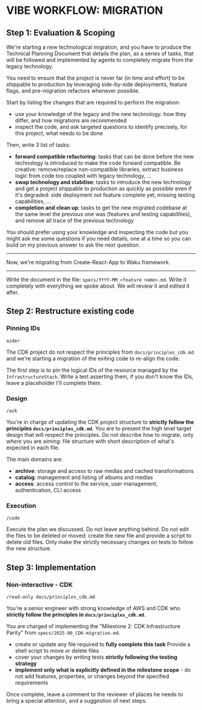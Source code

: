 VIBE WORKFLOW: MIGRATION
=======================================

Step 1: Evaluation & Scoping
---------------------------------------

We're starting a new technological migration, and you have to produce the Technical Planning Document that details the plan, as a series of tasks, that will be
followed and implemented by agents to completely migrate from the legacy technology.

You need to ensure that the project is never far (in time and effort) to be shippable to production by leveraging side-by-side deployments, feature flags, and
pre-migration refactors whenever possible.

Start by listing the changes that are required to perform the migration:

* use your knowledge of the legacy and the new technology: how they differ, and how migrations are recommended
* inspect the code, and ask targeted questions to identify precisely, for this project, what needs to be done

Then, write 3 list of tasks:

* **forward compatible refactoring**: tasks that can be done before the new technology is introduced to make the code forward compatible. Be creative:
  remove/replace non-compatible libraries, extract business logic from code too coupled with legacy technology, ...
* **swap technology and stabilise**: tasks to introduce the new technology and get a project shippable to production as quickly as possible even if it's
  degraded: side deployment not feature complete yet, missing testing capabilities, ...
* **completion and clean up**: tasks to get the new migrated codebase at the same level the previous one was (features and testing capabilities), and remove all
  trace of the previous technology

You should prefer using your knowledge and inspecting the code but you might ask me some questions if you need details, one at a time so you can build on my
previous answer to ask the next question.

---

Now, we're migrating from Create-React-App to Waku framework. 

---

Write the document in the file: `specs/YYYY-MM_<feature name>.md`. Write it completely with everything we spoke about. We will review it and edited it after.

Step 2: Restructure existing code
---------------------------------------

### Pinning IDs

```
aider
```

The CDK project do not respect the principles from `docs/principles_cdk.md` and we're starting a migration of the exiting code to re-align the code.

The first step is to pin the logical IDs of the resource managed by the `InfrastructureStack`. Write a test asserting them, if you don't know the IDs, leave a
placeholder I'll complete them.

### Design

```
/ask
```

You're in charge of updating the CDK project structure to **strictly follow the principles `docs/principles_cdk.md`**. You are to present the high level target
design
that will respect the principles. Do not describe _how_ to migrate, only _where_ you are aiming: file structure with short description of what's expected in
each file.

The main domains are:

* **archive**: storage and access to raw medias and cached transformations
* **catalog**: management and listing of albums and medias
* **access**: access control to the service, user management, authentication, CLI access

### Execution

```
/code
```

Execute the plan we discussed. Do not leave anything behind. Do not edit the files to be deleted or moved: create the new file and provide a script to delete
old files. Only make the strictly necessary changes on tests to follow the new structure.

Step 3: Implementation
---------------------------------------

### Non-interactive - CDK

```
/read-only docs/principles_cdk.md
```

You're a senior engineer with strong knowledge of AWS and CDK who **strictly follow the principles in `docs/principles_cdk.md`**.

You are charged of implementing the "Milestone 2: CDK Infrastructure Parity" from `specs/2025-06_CDK-migration.md`.

* create or update any file required to **fully complete this task**
  Provide a shell script to move or delete files
* cover your changes by writing tests **strictly following the testing strategy**
* **implement only what is explicitly defined in the milestone scope** - do not add features, properties, or changes beyond the specified requirements

Once complete, leave a comment to the reviewer of places he needs to bring a special attention, and a suggestion of next steps.